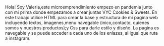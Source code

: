 Hola! Soy Valeria,este microemprendimiento empezo en pandemia junto con  mi prima donde empezamos a crear juntas VYC Cookies & Sweets. 
En este trabajo utilice HTML para crear la base y estructura de mi pagina web incluyendo textos, imagenes,menu navegable (inico,contacto, quienes somos y nuestros productos);y Css para darle estilo y diseño.
La pagina es navegable y se puede acceder a cada uno de los enlazes, al igual que ruta a instagram.


